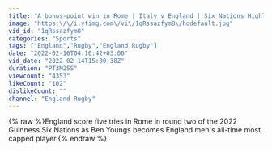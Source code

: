 ```yaml
---
title: "A bonus-point win in Rome | Italy v England | Six Nations Highlights"
image: "https:\/\/i.ytimg.com\/vi\/1qRssazfym8\/hqdefault.jpg"
vid_id: "1qRssazfym8"
categories: "Sports"
tags: ["England","Rugby","England Rugby"]
date: "2022-02-16T04:10:42+03:00"
vid_date: "2022-02-14T15:00:38Z"
duration: "PT3M25S"
viewcount: "4353"
likeCount: "102"
dislikeCount: ""
channel: "England Rugby"
---
```

{% raw %}England score five tries in Rome in round two of the 2022 Guinness Six Nations as Ben Youngs becomes England men's all-time most capped player.{% endraw %}
